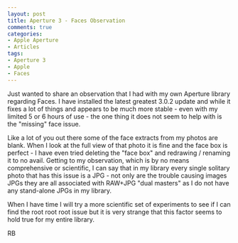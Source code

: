 ```yaml
---
layout: post
title: Aperture 3 - Faces Observation
comments: true
categories:
- Apple Aperture
- Articles
tags:
- Aperture 3
- Apple
- Faces
---
```

Just wanted to share an observation that I had with my own Aperture library regarding Faces. I have installed the latest greatest 3.0.2 update and while it fixes a lot of things and appears to be much more stable - even with my limited 5 or 6 hours of use - the one thing it does not seem to help with is the "missing" face issue.

Like a lot of you out there some of the face extracts from my photos are blank. When I look at the full view of that photo it is fine and the face box is perfect - I have even tried deleting the "face box" and redrawing / renaming it to no avail. Getting to my observation, which is by no means comprehensive or scientific, I can say that in my library every single solitary photo that has this issue is a JPG - not only are the trouble causing images JPGs they are all associated with RAW+JPG "dual masters" as I do not have any stand-alone JPGs in my library.

When I have time I will try a more scientific set of experiments to see if I can find the root root root issue but it is very strange that this factor seems to hold true for my entire library.

RB